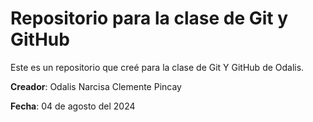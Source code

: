 
# Repositorio para la clase de Git y GitHub


Este es un repositorio que creé para la clase de Git Y GitHub de Odalis.



**Creador**: Odalis Narcisa Clemente Pincay 

**Fecha**: 04 de agosto del 2024
